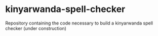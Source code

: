 # kinyarwanda-spell-checker
Repository containing the code necessary to build a kinyarwanda spell checker
(under construction)
